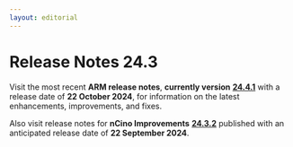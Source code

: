 ```yaml
---
layout: editorial
---
```


# Release Notes 24.3

Visit the most recent **ARM release notes**, **currently version** [**24.4.1**](release-notes-24.4.md#arm-release-notes-24.4.1) with a release date of **22 October 2024**, for information on the latest enhancements, improvements, and fixes.&#x20;

Also visit release notes for **nCino Improvements** [**24.3.2**](https://knowledgebase.autorabit.com/overview/release-notes/ncino-release-notes/release-notes-24.3#ncino-release-notes-24.3.2) published with an anticipated release date of **22 September 2024**.&#x20;
